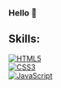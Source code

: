 ### Hello 👋

## Skills:

[![HTML5](https://img.shields.io/badge/HTML5-000000?style=for-the-badge&logo=html5&logoColor=white&labelColor=31a8ff)]()
<br>
[![CSS3](https://img.shields.io/badge/CSS3-000000?style=for-the-badge&logo=css3&logoColor=white&labelColor=F7681B)]()
<br>
[![JavaScript](https://img.shields.io/badge/JavaScript-000000?style=for-the-badge&logo=javascript&logoColor=white&labelColor=F7681B)]()


<!--
**eliebust/eliebust** is a ✨ _special_ ✨ repository because its `README.md` (this file) appears on your GitHub profile.

Here are some ideas to get you started:

- 🔭 I’m currently working on ...
- 🌱 I’m currently learning ...
- 👯 I’m looking to collaborate on ...
- 🤔 I’m looking for help with ...
- 💬 Ask me about ...
- 📫 How to reach me: ...
- 😄 Pronouns: ...
- ⚡ Fun fact: ...
-->
